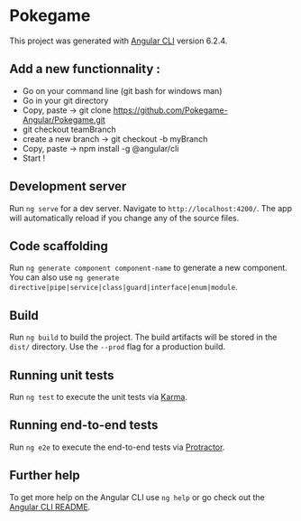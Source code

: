 # Pokegame

This project was generated with [Angular CLI](https://github.com/angular/angular-cli) version 6.2.4.

## Add a new functionnality :

- Go on your command line (git bash for windows man)
- Go in your git directory
- Copy, paste -> git clone https://github.com/Pokegame-Angular/Pokegame.git
- git checkout teamBranch
- create a new branch -> git checkout -b myBranch
- Copy, paste -> npm install -g @angular/cli
- Start !

## Development server

Run `ng serve` for a dev server. Navigate to `http://localhost:4200/`. The app will automatically reload if you change any of the source files.

## Code scaffolding

Run `ng generate component component-name` to generate a new component. You can also use `ng generate directive|pipe|service|class|guard|interface|enum|module`.

## Build

Run `ng build` to build the project. The build artifacts will be stored in the `dist/` directory. Use the `--prod` flag for a production build.

## Running unit tests

Run `ng test` to execute the unit tests via [Karma](https://karma-runner.github.io).

## Running end-to-end tests

Run `ng e2e` to execute the end-to-end tests via [Protractor](http://www.protractortest.org/).

## Further help

To get more help on the Angular CLI use `ng help` or go check out the [Angular CLI README](https://github.com/angular/angular-cli/blob/master/README.md).


